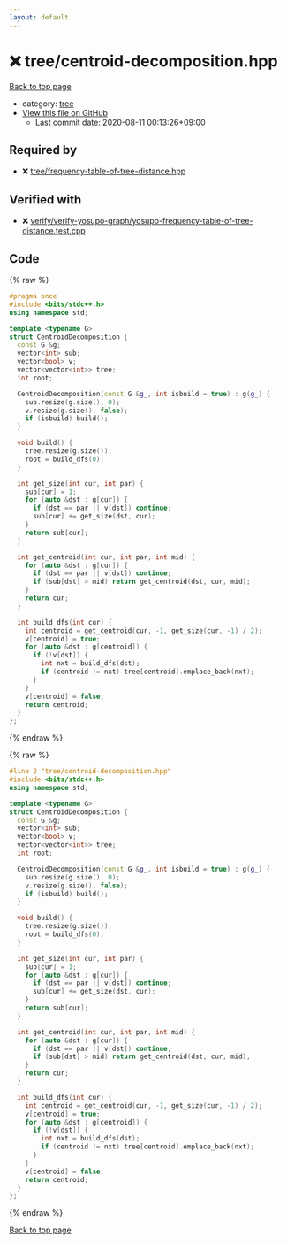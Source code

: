 ```yaml
---
layout: default
---
```


<!-- mathjax config similar to math.stackexchange -->
<script type="text/javascript" async
  src="https://cdnjs.cloudflare.com/ajax/libs/mathjax/2.7.5/MathJax.js?config=TeX-MML-AM_CHTML">
</script>
<script type="text/x-mathjax-config">
  MathJax.Hub.Config({
    TeX: { equationNumbers: { autoNumber: "AMS" }},
    tex2jax: {
      inlineMath: [ ['$','$'] ],
      processEscapes: true
    },
    "HTML-CSS": { matchFontHeight: false },
    displayAlign: "left",
    displayIndent: "2em"
  });
</script>

<script type="text/javascript" src="https://cdnjs.cloudflare.com/ajax/libs/jquery/3.4.1/jquery.min.js"></script>
<script src="https://cdn.jsdelivr.net/npm/jquery-balloon-js@1.1.2/jquery.balloon.min.js" integrity="sha256-ZEYs9VrgAeNuPvs15E39OsyOJaIkXEEt10fzxJ20+2I=" crossorigin="anonymous"></script>
<script type="text/javascript" src="../../assets/js/copy-button.js"></script>
<link rel="stylesheet" href="../../assets/css/copy-button.css" />


# :x: tree/centroid-decomposition.hpp

<a href="../../index.html">Back to top page</a>

* category: <a href="../../index.html#c0af77cf8294ff93a5cdb2963ca9f038">tree</a>
* <a href="{{ site.github.repository_url }}/blob/master/tree/centroid-decomposition.hpp">View this file on GitHub</a>
    - Last commit date: 2020-08-11 00:13:26+09:00




## Required by

* :x: <a href="frequency-table-of-tree-distance.hpp.html">tree/frequency-table-of-tree-distance.hpp</a>


## Verified with

* :x: <a href="../../verify/verify/verify-yosupo-graph/yosupo-frequency-table-of-tree-distance.test.cpp.html">verify/verify-yosupo-graph/yosupo-frequency-table-of-tree-distance.test.cpp</a>


## Code

<a id="unbundled"></a>
{% raw %}
```cpp
#pragma once
#include <bits/stdc++.h>
using namespace std;

template <typename G>
struct CentroidDecomposition {
  const G &g;
  vector<int> sub;
  vector<bool> v;
  vector<vector<int>> tree;
  int root;

  CentroidDecomposition(const G &g_, int isbuild = true) : g(g_) {
    sub.resize(g.size(), 0);
    v.resize(g.size(), false);
    if (isbuild) build();
  }

  void build() {
    tree.resize(g.size());
    root = build_dfs(0);
  }

  int get_size(int cur, int par) {
    sub[cur] = 1;
    for (auto &dst : g[cur]) {
      if (dst == par || v[dst]) continue;
      sub[cur] += get_size(dst, cur);
    }
    return sub[cur];
  }

  int get_centroid(int cur, int par, int mid) {
    for (auto &dst : g[cur]) {
      if (dst == par || v[dst]) continue;
      if (sub[dst] > mid) return get_centroid(dst, cur, mid);
    }
    return cur;
  }

  int build_dfs(int cur) {
    int centroid = get_centroid(cur, -1, get_size(cur, -1) / 2);
    v[centroid] = true;
    for (auto &dst : g[centroid]) {
      if (!v[dst]) {
        int nxt = build_dfs(dst);
        if (centroid != nxt) tree[centroid].emplace_back(nxt);
      }
    }
    v[centroid] = false;
    return centroid;
  }
};
```
{% endraw %}

<a id="bundled"></a>
{% raw %}
```cpp
#line 2 "tree/centroid-decomposition.hpp"
#include <bits/stdc++.h>
using namespace std;

template <typename G>
struct CentroidDecomposition {
  const G &g;
  vector<int> sub;
  vector<bool> v;
  vector<vector<int>> tree;
  int root;

  CentroidDecomposition(const G &g_, int isbuild = true) : g(g_) {
    sub.resize(g.size(), 0);
    v.resize(g.size(), false);
    if (isbuild) build();
  }

  void build() {
    tree.resize(g.size());
    root = build_dfs(0);
  }

  int get_size(int cur, int par) {
    sub[cur] = 1;
    for (auto &dst : g[cur]) {
      if (dst == par || v[dst]) continue;
      sub[cur] += get_size(dst, cur);
    }
    return sub[cur];
  }

  int get_centroid(int cur, int par, int mid) {
    for (auto &dst : g[cur]) {
      if (dst == par || v[dst]) continue;
      if (sub[dst] > mid) return get_centroid(dst, cur, mid);
    }
    return cur;
  }

  int build_dfs(int cur) {
    int centroid = get_centroid(cur, -1, get_size(cur, -1) / 2);
    v[centroid] = true;
    for (auto &dst : g[centroid]) {
      if (!v[dst]) {
        int nxt = build_dfs(dst);
        if (centroid != nxt) tree[centroid].emplace_back(nxt);
      }
    }
    v[centroid] = false;
    return centroid;
  }
};

```
{% endraw %}

<a href="../../index.html">Back to top page</a>

